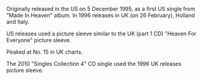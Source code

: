 Originally released in the US on 5 December 1995, as a first US single from "Made In Heaven" album. In 1996 releases in UK (on 26 February), Holland and Italy.

US releases used a picture sleeve similar to the UK (part 1 CD) "Heaven For Everyone" picture sleeve.

Peaked at No. 15 in UK charts.

The 2010 "Singles Collection 4" CD single used the 1996 UK releases picture sleeve.
